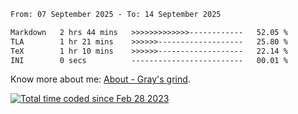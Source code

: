 <!--START_SECTION:waka-->

```txt
From: 07 September 2025 - To: 14 September 2025

Markdown   2 hrs 44 mins   >>>>>>>>>>>>>------------   52.05 %
TLA        1 hr 21 mins    >>>>>>-------------------   25.80 %
TeX        1 hr 10 mins    >>>>>>-------------------   22.14 %
INI        0 secs          -------------------------   00.01 %
```

<!--END_SECTION:waka-->

<!-- [![grayxu's github stats](https://github-readme-stats.vercel.app/api?username=grayxu&count_private=true&show_icons=true)](https://github.com/grayxu) -->

Know more about me: [About - Gray's grind](https://www.grayxu.cn/).
<p align="left">
  <a href="https://wakatime.com/@c69eb31e-43a1-463f-8968-c3449e386f57"><img src="https://wakatime.com/badge/user/c69eb31e-43a1-463f-8968-c3449e386f57.svg" title="Total time coded since Feb 28 2023" /></a>
</p>

